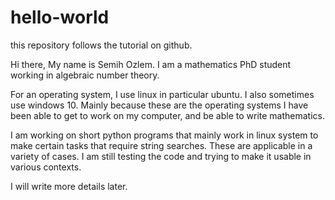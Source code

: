 # hello-world
this repository follows the tutorial on github.

Hi there,
My name is Semih Ozlem. I am a mathematics PhD student working in algebraic number theory. 

For an operating system, I use linux in particular ubuntu. I also sometimes use windows 10. Mainly because these are the operating systems I have been able to get to work on my computer, and be able to write mathematics.

I am working on short python programs that mainly work in linux system to make certain tasks that require string searches. These are applicable in a variety of cases. I am still testing the code and trying to make it usable in various contexts.

I will write more details later.
